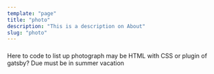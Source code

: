 ```yaml
---
template: "page"
title: "photo"
description: "This is a description on About"
slug: "photo"
---
```


###
Here to code to list up photograph may be HTML with CSS or plugin of gatsby?
Due must be in summer vacation
